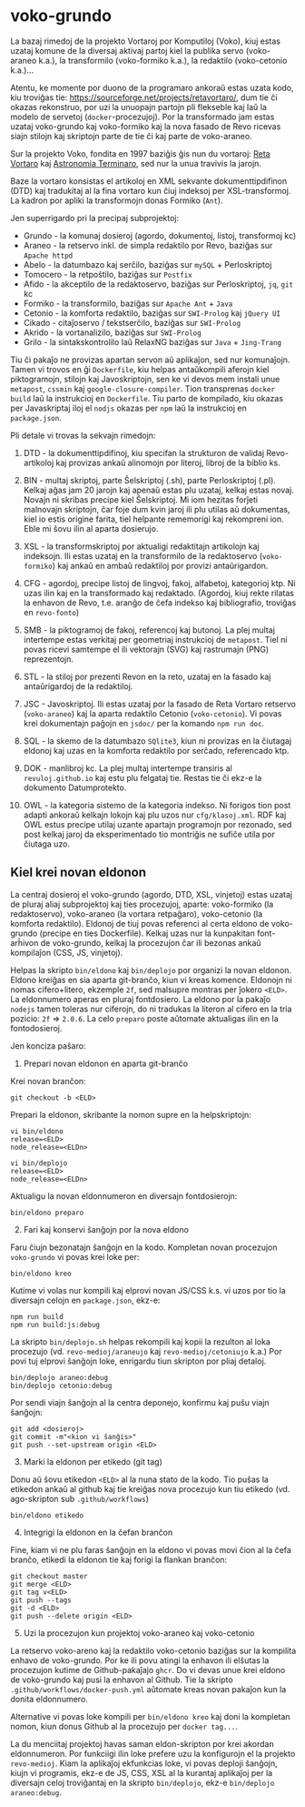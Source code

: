 # voko-grundo

La bazaj rimedoj de la projekto Vortaroj por Komputiloj (Voko), kiuj estas uzataj komune de la diversaj aktivaj partoj kiel la publika servo (voko-araneo k.a.), la transformilo (voko-formiko k.a.), la redaktilo (voko-cetonio k.a.)...

Atentu, ke momente por duono de la programaro ankoraŭ estas uzata kodo, kiu troviĝas tie: https://sourceforge.net/projects/retavortaro/, dum tie ĉi okazas rekonstruo, por uzi la unuopajn partojn pli flekseble kaj laŭ la modelo de servetoj (`docker`-procezujoj). Por la transformado jam estas uzataj voko-grundo kaj voko-formiko
kaj la nova fasado de Revo ricevas siajn stilojn kaj skriptojn parte de tie ĉi kaj parte de voko-araneo.

Sur la projekto Voko, fondita en 1997 baziĝis ĝis nun du vortaroj: [Reta Vortaro](http://reta-voratro.de) kaj 
[Astronomia Terminaro](https://web.archive.org/web/20090709225214/http://www.esperanto.org/AEK/AT),
sed nur la unua travivis la jarojn.

Baze la vortaro konsistas el artikoloj en XML sekvante dokumenttipdifinon (DTD) kaj tradukitaj al la fina vortaro kun ĉiuj indeksoj per XSL-transformoj. La kadron por apliki la transformojn donas Formiko (`Ant`).

Jen superrigardo pri la precipaj subprojektoj:
- Grundo - la komunaj dosieroj (agordo, dokumentoj, listoj, transformoj kc)
- Araneo - la retservo inkl. de simpla redaktilo por Revo, baziĝas sur `Apache httpd`
- Abelo - la datumbazo kaj serĉilo, baziĝas sur `mySQL` + Perloskriptoj
- Tomocero - la retpoŝtilo, baziĝas sur `Postfix`
- Afido - la akceptilo de la redaktoservo, baziĝas sur Perloskriptoj, `jq`, `git` kc
- Formiko - la transformilo, baziĝas sur `Apache Ant` + `Java`
- Cetonio - la komforta redaktilo, baziĝas sur `SWI-Prolog` kaj `jQuery UI`
- Cikado - citaĵoservo / tekstserĉilo, baziĝas sur `SWI-Prolog`
- Akrido - la vortanalizilo, baziĝas sur `SWI-Prolog` 
- Grilo - la sintakskontrolilo laŭ RelaxNG baziĝas sur `Java` + `Jing-Trang`

Tiu ĉi pakaĵo ne provizas apartan servon aŭ aplikaĵon, sed nur komunaĵojn. Tamen vi trovos en ĝi `Dockerfile`, kiu helpas antaŭkompili aferojn kiel piktogramojn, stilojn kaj Javoskriptojn, sen ke vi devos mem instali unue `metapost`, `cssmin` kaj `google-closure-compiler`. Tion transprenas `docker build` laŭ la instrukcioj en `Dockerfile`. Tiu parto de kompilado, kiu okazas per Javaskriptaj iloj el `nodjs` okazas per `npm` laŭ la instrukcioj en `package.json`.

Pli detale vi trovas la sekvajn rimedojn:

1. DTD - la dokumenttipdifinoj, kiu specifan la strukturon de validaj Revo-artikoloj kaj provizas ankaŭ 
alinomojn por literoj, libroj de la biblio ks.

1. BIN - multaj skriptoj, parte Ŝelskriptoj (.sh), parte Perloskriptoj (.pl). Kelkaj aĝas jam 20 jarojn kaj apenaŭ estas plu uzataj, kelkaj estas novaj. Novajn ni skribas precipe kiel Ŝelskriptoj. Mi iom hezitas forĵeti malnovajn skriptojn, ĉar foje dum kvin jaroj ili plu utilas aŭ dokumentas, kiel io estis origine farita, tiel helpante rememorigi kaj rekompreni ion. Eble mi ŝovu ilin al aparta dosierujo.

1. XSL - la transformskriptoj por aktualigi redaktitajn artikolojn kaj indeksojn. Ili estas uzataj en la transformilo de la redaktoservo (`voko-formiko`) kaj ankaŭ en ambaŭ redaktiloj por provizi antaŭrigardon.

1. CFG - agordoj, precipe listoj de lingvoj, fakoj, alfabetoj, kategorioj ktp. Ni uzas ilin kaj en la transformado kaj redaktado. (Agordoj, kiuj rekte rilatas la enhavon de Revo, t.e. aranĝo de ĉefa indekso kaj bibliografio, troviĝas en `revo-fonto`)

1. SMB - la piktogramoj de fakoj, referencoj kaj butonoj. La plej multaj intertempe estas verkitaj per geometriaj instrukcioj de `metapost`. Tiel ni povas ricevi samtempe el ili vektorajn (SVG) kaj rastrumajn (PNG) reprezentojn.

1. STL - la stiloj por prezenti Revon en la reto, uzataj en la fasado kaj antaŭrigardoj de la redaktiloj.

1. JSC - Javoskriptoj. Ili estas uzataj por la fasado de Reta Vortaro retservo (`voko-araneo`) kaj la aparta redaktilo Cetonio  (`voko-cetonio`). Vi povas krei dokumentajn paĝojn en `jsdoc/` per la komando `npm run doc`.

1. SQL - la skemo de la datumbazo `SQlite3`, kiun ni provizas en la ĉiutagaj eldonoj kaj uzas en la komforta redaktilo por serĉado, referencado ktp.

1. DOK - manlibroj kc. La plej multaj intertempe transiris al `revuloj.github.io` kaj estu plu felgataj tie. Restas tie ĉi ekz-e la dokumento Datumprotekto.

1. OWL - la kategoria sistemo de la kategoria indekso. Ni forigos tion post adapti ankoraŭ kelkajn lokojn kaj plu uzos nur `cfg/klasoj.xml`. RDF kaj OWL estus precipe utilaj uzante apartajn programojn por rezonado, sed post kelkaj jaroj da eksperimentado tio montriĝis ne sufiĉe utila por ĉiutaga uzo.


## Kiel krei novan eldonon

La centraj dosieroj el voko-grundo (agordo, DTD, XSL, vinjetoj) estas uzataj de pluraj aliaj subprojektoj kaj ties procezujoj, aparte: voko-formiko (la redaktoservo), voko-araneo (la vortara retpaĝaro), voko-cetonio (la komforta redaktilo). Eldonoj de tiuj povas referenci al certa eldono de voko-grundo (precipe en ties Dockerfile).
Kelkaj uzas nur la kunpakitan font-arĥivon de voko-grundo, kelkaj la procezujon ĉar ili bezonas ankaŭ kompilaĵon (CSS, JS, vinjetoj).

Helpas la skripto `bin/eldono` kaj `bin/deplojo` por organizi la novan eldonon. Eldono kreiĝas en sia aparta git-branĉo, kiun vi kreas komence. Eldonojn ni nomas cifero+litero, ekzemple `2f`, sed malsupre montras per ĵokero `<ELD>`. La eldonnumero aperas en pluraj fontdosiero. La eldono por la pakaĵo `nodejs` tamen toleras nur ciferojn,
do ni tradukas la literon al cifero en la tria pozicio: `2f` => `2.0.6`. 
La celo `preparo` poste aŭtomate aktualigas ilin en la fontodosieroj.

Jen konciza paŝaro:

1. Prepari novan eldonon en aparta git-branĉo

Krei novan branĉon:
```
git checkout -b <ELD>
```

Prepari la eldonon, skribante la nomon supre en la helpskriptojn:
```
vi bin/eldono
release=<ELD>
node_release=<ELDn>

vi bin/deplojo
release=<ELD>
node_release=<ELDn>
```

Aktualigu la novan eldonnumeron en diversajn fontdosierojn:

```
bin/eldono preparo
```

2. Fari kaj konservi ŝanĝojn por la nova eldono

Faru ĉiujn bezonatajn ŝanĝojn en la kodo. Kompletan novan procezujon `voko-grundo` vi povas krei loke per:

```
bin/eldono kreo
```

Kutime vi volas nur kompili kaj elprovi novan JS/CSS k.s. vi uzos por tio la diversajn celojn en `package.json`, ekz-e:

```
npm run build
npm run build:js:debug
```

La skripto `bin/deplojo.sh` helpas rekompili kaj kopii la rezulton al loka procezujo 
(vd. `revo-medioj/araneujo` kaj `revo-medioj/cetoniujo` k.a.) 
Por povi tuj elprovi ŝanĝojn loke, enrigardu tiun skripton por pliaj detaloj.
```
bin/deplojo araneo:debug
bin/deplojo cetonio:debug
```

Por sendi viajn ŝanĝojn al la centra deponejo,
konfirmu kaj puŝu viajn ŝanĝojn:
```
git add <dosieroj>
git commit -m"<kion vi ŝanĝis>"
git push --set-upstream origin <ELD>
```

3. Marki la eldonon per etikedo (git tag)

Donu aŭ ŝovu etikedon `<ELD>` al la nuna stato de la kodo.
Tio puŝas la etikedon ankaŭ al github kaj tie kreiĝas nova procezujo kun tiu etikedo (vd. ago-skripton sub `.github/workflows`)
```
bin/eldono etikedo
```

4. Integrigi la eldonon en la ĉefan branĉon

Fine, kiam vi ne plu faras ŝanĝojn en la eldono vi povas movi ĉion al la ĉefa branĉo, etikedi la eldonon tie kaj forigi la flankan branĉon:
```
git checkout master
git merge <ELD>
git tag v<ELD>
git push --tags
git -d <ELD>
git push --delete origin <ELD>
```

5. Uzi la procezujon kun projektoj voko-araneo kaj voko-cetonio

La retservo voko-areno kaj la redaktilo voko-cetonio baziĝas sur la kompilita enhavo de voko-grundo.
Por ke ili povu atingi la enhavon ili elŝutas la procezujon kutime de Github-pakaĵajo `ghcr`. Do vi devas unue krei eldono de voko-grundo kaj pusi la enhavon al Github. Tie la skripto `.github/workflows/docker-push.yml` aŭtomate kreas novan pakaĵon  kun la donita eldonnumero.

Alternative vi povas loke kompili per `bin/eldono kreo` kaj doni la kompletan nomon, kiun donus Github al la procezujo per `docker tag...`.

La du menciitaj projektoj havas saman eldon-skripton por krei akordan eldonnumeron. Por funkciigi ilin loke prefere uzu la konfigurojn el la projekto `revo-medioj`. Kiam la aplikaĵoj ekfunkcias loke, vi povas deploji ŝanĝojn, kiujn vi programis, ekz-e de JS, CSS, XSL al la kurantaj aplikaĵoj per la diversajn celoj troviĝantaj en la skripto `bin/deplojo`, ekz-e `bin/deplojo araneo:debug`.